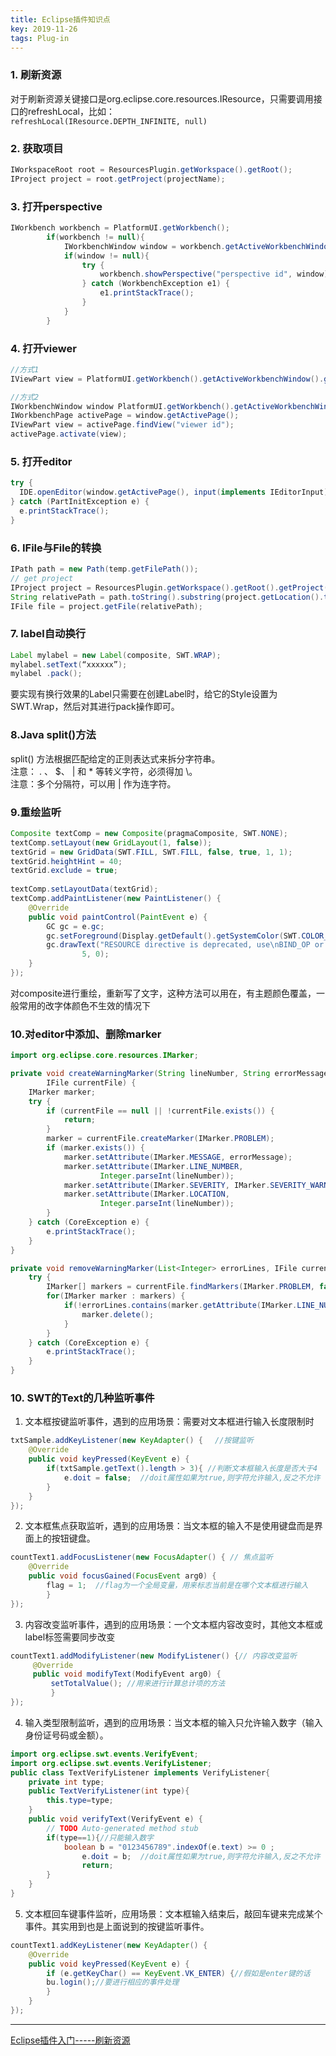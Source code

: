 ```yaml
---
title: Eclipse插件知识点
key: 2019-11-26
tags: Plug-in
---
```


### 1. 刷新资源
对于刷新资源关键接口是org.eclipse.core.resources.IResource，只需要调用接口的refreshLocal，比如：  
`refreshLocal(IResource.DEPTH_INFINITE, null)`  

### 2. 获取项目
```java
IWorkspaceRoot root = ResourcesPlugin.getWorkspace().getRoot();
IProject project = root.getProject(projectName);
```

### 3. 打开perspective
```java
IWorkbench workbench = PlatformUI.getWorkbench();
		if(workbench != null){
			IWorkbenchWindow window = workbench.getActiveWorkbenchWindow();
			if(window != null){
				try {
					workbench.showPerspective("perspective id", window);
				} catch (WorkbenchException e1) {
					e1.printStackTrace();
				}
			}
		}
```

### 4. 打开viewer
```java
//方式1
IViewPart view = PlatformUI.getWorkbench().getActiveWorkbenchWindow().getActivePage().showView("viewer id");

//方式2
IWorkbenchWindow window PlatformUI.getWorkbench().getActiveWorkbenchWindow();
IWorkbenchPage activePage = window.getActivePage();
IViewPart view = activePage.findView("viewer id");
activePage.activate(view);
```

### 5. 打开editor
```java
try {
  IDE.openEditor(window.getActivePage(), input(implements IEditorInput), "editor id");
} catch (PartInitException e) {
  e.printStackTrace();
}
```

### 6. IFile与File的转换
```java
IPath path = new Path(temp.getFilePath());
// get project
IProject project = ResourcesPlugin.getWorkspace().getRoot().getProject("project name");
String relativePath = path.toString().substring(project.getLocation().toString().length() + 1);
IFile file = project.getFile(relativePath);
```

### 7. label自动换行
```java
Label mylabel = new Label(composite, SWT.WRAP);
mylabel.setText(“xxxxxx”);
mylabel .pack();
```
要实现有换行效果的Label只需要在创建Label时，给它的Style设置为SWT.Wrap，然后对其进行pack操作即可。

### 8.Java split()方法
split() 方法根据匹配给定的正则表达式来拆分字符串。  
注意： . 、 $、 | 和 * 等转义字符，必须得加 \\。  
注意：多个分隔符，可以用 | 作为连字符。  

### 9.重绘监听
```java
Composite textComp = new Composite(pragmaComposite, SWT.NONE);
textComp.setLayout(new GridLayout(1, false));
textGrid = new GridData(SWT.FILL, SWT.FILL, false, true, 1, 1);
textGrid.heightHint = 40;
textGrid.exclude = true;
		
textComp.setLayoutData(textGrid);
textComp.addPaintListener(new PaintListener() {
	@Override
	public void paintControl(PaintEvent e) {
		GC gc = e.gc;
		gc.setForeground(Display.getDefault().getSystemColor(SWT.COLOR_RED));
		gc.drawText("RESOURCE directive is deprecated, use\nBIND_OP or BIND_STORAGE instead",
				5, 0);
	}
});
```
对composite进行重绘，重新写了文字，这种方法可以用在，有主题颜色覆盖，一般常用的改字体颜色不生效的情况下

### 10.对editor中添加、删除marker
```java
import org.eclipse.core.resources.IMarker;

private void createWarningMarker(String lineNumber, String errorMessage,
		IFile currentFile) {
	IMarker marker;
	try {
		if (currentFile == null || !currentFile.exists()) {
			return;
		}
		marker = currentFile.createMarker(IMarker.PROBLEM);
		if (marker.exists()) {
			marker.setAttribute(IMarker.MESSAGE, errorMessage);
			marker.setAttribute(IMarker.LINE_NUMBER,
					Integer.parseInt(lineNumber));
			marker.setAttribute(IMarker.SEVERITY, IMarker.SEVERITY_WARNING);
			marker.setAttribute(IMarker.LOCATION,
					Integer.parseInt(lineNumber));
		}
	} catch (CoreException e) {
		e.printStackTrace();
	}
}

private void removeWarningMarker(List<Integer> errorLines, IFile currentFile) {
	try {
		IMarker[] markers = currentFile.findMarkers(IMarker.PROBLEM, false, 0);
		for(IMarker marker : markers) {
			if(!errorLines.contains(marker.getAttribute(IMarker.LINE_NUMBER, -5))) {
				marker.delete();
			}
		}
	} catch (CoreException e) {
		e.printStackTrace();
	}
}
```
### 10. SWT的Text的几种监听事件
1. 文本框按键监听事件，遇到的应用场景：需要对文本框进行输入长度限制时
```java
txtSample.addKeyListener(new KeyAdapter() { 　//按键监听
    @Override
    public void keyPressed(KeyEvent e) {
        if(txtSample.getText().length > 3){ //判断文本框输入长度是否大于4
            e.doit = false;  //doit属性如果为true,则字符允许输入,反之不允许 
        }
    }
});
```
2. 文本框焦点获取监听，遇到的应用场景：当文本框的输入不是使用键盘而是界面上的按钮键盘。
```java
countText1.addFocusListener(new FocusAdapter() { // 焦点监听
    @Override
    public void focusGained(FocusEvent arg0) {
        flag = 1;  //flag为一个全局变量，用来标志当前是在哪个文本框进行输入
        }
});
```
3. 内容改变监听事件，遇到的应用场景：一个文本框内容改变时，其他文本框或label标签需要同步改变
```java
countText1.addModifyListener(new ModifyListener() {// 内容改变监听
     @Override
     public void modifyText(ModifyEvent arg0) {
         setTotalValue(); //用来进行计算总计项的方法
         }
});
```
4. 输入类型限制监听，遇到的应用场景：当文本框的输入只允许输入数字（输入身份证号码或金额）。
```java
import org.eclipse.swt.events.VerifyEvent;
import org.eclipse.swt.events.VerifyListener;
public class TextVerifyListener implements VerifyListener{
	private int type;
	public TextVerifyListener(int type){
		this.type=type;
	}
	public void verifyText(VerifyEvent e) {
	    // TODO Auto-generated method stub
	    if(type==1){//只能输入数字
	        boolean b = "0123456789".indexOf(e.text) >= 0 ;
                e.doit = b;  //doit属性如果为true,则字符允许输入,反之不允许
                return;
	    }
	}
}
```
5. 文本框回车键事件监听，应用场景：文本框输入结束后，敲回车键来完成某个事件。其实用到也是上面说到的按键监听事件。
```java
countText1.addKeyListener(new KeyAdapter() {
    @Override
    public void keyPressed(KeyEvent e) {
        if (e.getKeyChar() == KeyEvent.VK_ENTER) {//假如是enter键的话
        bu.login();//要进行相应的事件处理
        }
    }
});
```

----

[Eclipse插件入门-----刷新资源](https://blog.csdn.net/zyf814/article/details/8448209)

